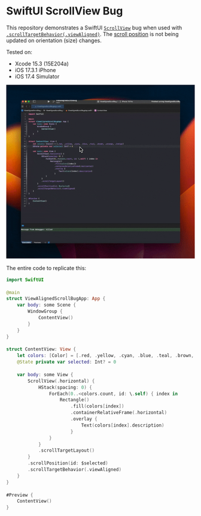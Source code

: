 # SwiftUI ScrollView Bug

This repository demonstrates a SwiftUI [`ScrollView`](https://developer.apple.com/documentation/swiftui/scrollview) bug when used with [`.scrollTargetBehavior(.viewAligned)`](). The [scroll position](https://developer.apple.com/documentation/swiftui/view/scrollposition(id:anchor:)) is not being updated on orientation (size) changes.

Tested on:

- Xcode 15.3 (15E204a)
- iOS 17.3.1 iPhone
- iOS 17.4 Simulator

![](ViewAlignedScrollBug.gif)

The entire code to replicate this:

```swift
import SwiftUI

@main
struct ViewAlignedScrollBugApp: App {
    var body: some Scene {
        WindowGroup {
            ContentView()
        }
    }
}

struct ContentView: View {
    let colors: [Color] = [.red, .yellow, .cyan, .blue, .teal, .brown, .orange, .indigo]
    @State private var selected: Int? = 0
    
    var body: some View {
        ScrollView(.horizontal) {
            HStack(spacing: 0) {
                ForEach(0..<colors.count, id: \.self) { index in
                    Rectangle()
                        .fill(colors[index])
                        .containerRelativeFrame(.horizontal)
                        .overlay {
                            Text(colors[index].description)
                        }
                }
            }
            .scrollTargetLayout()
        }
        .scrollPosition(id: $selected)
        .scrollTargetBehavior(.viewAligned)
    }
}

#Preview {
    ContentView()
}
```
